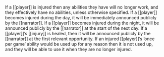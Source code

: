 If a [[player]] is injured then any abilities they have will no longer work, and they effectively have no abilities, unless otherwise specified.
If a [[player]] becomes injured during the day, it will be immediately announced publicly by the [[narrator]]. If a [[player]] becomes injured during the night, it will be announced publicly by the [[narrator]] at the start of the next day.
If a [[player]]’s [[injury]] is healed, then it will be announced publicly by the [[narrator]] at the first relevant opportunity.
If an injured [[player]]’s ‘once per game’ ability would be used up for any reason then it is not used up, and they will be able to use it when they are no longer injured.